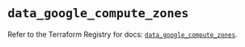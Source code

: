 # `data_google_compute_zones`

Refer to the Terraform Registry for docs: [`data_google_compute_zones`](https://registry.terraform.io/providers/hashicorp/google/5.26.0/docs/data-sources/compute_zones).
